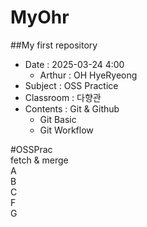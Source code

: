 # MyOhr
##My first repository  
- Date : 2025-03-24 4:00  
   - Arthur : OH HyeRyeong 
- Subject : OSS Practice  
- Classroom : 다향관 
- Contents : Git & Github
    - Git Basic
    - Git Workflow

#OSSPrac  
fetch & merge  
A  
B  
C  
F  
G  